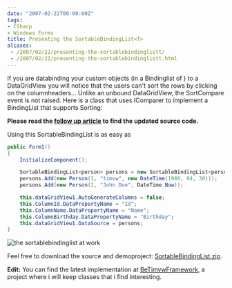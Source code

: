 ```yaml
---
date: "2007-02-22T00:00:00Z"
tags:
- CSharp
- Windows Forms
title: Presenting the SortableBindingList<T>
aliases:
 - /2007/02/22/presenting-the-sortablebindinglistt/
 - /2007/02/22/presenting-the-sortablebindinglistt.html
---
```

If you are databinding your custom objects (in a Bindinglist of <T>) to a DataGridView you will notice that the users can't sort the rows by clicking on the columnheaders... Unlike an unbound DataGridView, the SortCompare event is not raised. Here is a class that uses IComparer to implement a BindingList that supports Sorting:

**Please read the [follow up article](http://www.timvw.be/presenting-the-sortablebindinglistt-take-two/) to find the updated source code.**

Using this SortableBindingList is as easy as

```csharp
public Form1()
{
	InitializeComponent();

	SortableBindingList<person> persons = new SortableBindingList<person>();
	persons.Add(new Person(1, "timvw", new DateTime(1980, 04, 30)));
	persons.Add(new Person(2, "John Doe", DateTime.Now));

	this.dataGridView1.AutoGenerateColumns = false;
	this.ColumnId.DataPropertyName = "Id";
	this.ColumnName.DataPropertyName = "Name";
	this.ColumnBirthday.DataPropertyName = "Birthday";
	this.dataGridView1.DataSource = persons;
}
```
  

  
![the sortablebindinglist at work](http://www.timvw.be/wp-content/images/sortablebindinglist.gif)

Feel free to download the source and demoproject: [SortableBindingList.zip](http://www.timvw.be/wp-content/code/csharp/SortableBindingList.zip).

**Edit:** You can find the latest implementation at [BeTimvwFramework](http://www.codeplex.com/BeTimvwFramework), a project where i will keep classes that i find interesting.
